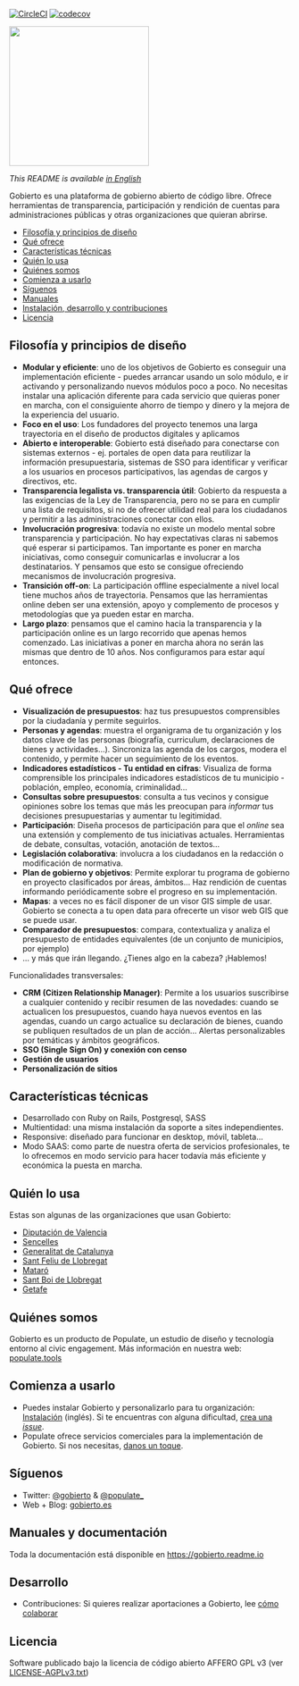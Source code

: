 [![CircleCI](https://circleci.com/gh/PopulateTools/gobierto.svg?style=svg)](https://circleci.com/gh/PopulateTools/gobierto)
[![codecov](https://codecov.io/gh/PopulateTools/gobierto/branch/master/graph/badge.svg)](https://codecov.io/gh/PopulateTools/gobierto)


<img src="http://gobierto-populate-production.s3.amazonaws.com/sites/LogoGobierto.png" width="250" height="auto">

_This README is available [in English](README_EN.md)_

Gobierto es una plataforma de gobierno abierto de código libre. Ofrece herramientas de transparencia, participación y rendición de cuentas para administraciones públicas y otras organizaciones que quieran abrirse.

* [Filosofía y principios de diseño](#filosofía-y-principios-de-diseño)
* [Qué ofrece](#qué-ofrece)
* [Características técnicas](#características-técnicas)
* [Quién lo usa](#quién-lo-usa)
* [Quiénes somos](#quiénes-somos)
* [Comienza a usarlo](#comienza-a-usarlo)
* [Síguenos](#síguenos)
* [Manuales](#manuales)
* [Instalación, desarrollo y contribuciones](#instalación-desarrollo-y-contribuciones)
* [Licencia](#licencia)

## Filosofía y principios de diseño

- **Modular y eficiente**: uno de los objetivos de Gobierto es conseguir una implementación eficiente - puedes arrancar usando un solo módulo, e ir activando y personalizando nuevos módulos poco a poco. No necesitas instalar una aplicación diferente para cada servicio que quieras poner en marcha, con el consiguiente ahorro de tiempo y dinero y la mejora de la experiencia del usuario.
- **Foco en el uso**: Los fundadores del proyecto tenemos una larga trayectoria en el diseño de productos digitales y aplicamos
- **Abierto e interoperable**: Gobierto está diseñado para conectarse con sistemas externos - ej. portales de open data para reutilizar la información presupuestaria, sistemas de SSO para identificar y verificar a los usuarios en procesos participativos, las agendas de cargos y directivos, etc.
- **Transparencia legalista vs. transparencia útil**: Gobierto da respuesta a las exigencias de la Ley de Transparencia, pero no se para en cumplir una lista de requisitos, si no de ofrecer utilidad real para los ciudadanos y permitir a las administraciones conectar con ellos.
- **Involucración progresiva**: todavía no existe un modelo mental  sobre transparencia y participación. No hay expectativas claras ni sabemos qué esperar si participamos. Tan importante es poner en marcha iniciativas, como conseguir comunicarlas e involucrar a los destinatarios. Y pensamos que esto se consigue ofreciendo mecanismos de involucración progresiva.
- **Transición off-on**: La participación offline especialmente a nivel local tiene muchos años de trayectoria. Pensamos que las herramientas online deben ser una extensión, apoyo y complemento de procesos y metodologías que ya pueden estar en marcha.
- **Largo plazo**: pensamos que el camino hacia la transparencia y la participación online es un largo recorrido que apenas hemos comenzado. Las iniciativas a poner en marcha ahora no serán las mismas que dentro de 10 años. Nos configuramos para estar aquí entonces.

## Qué ofrece

- **Visualización de presupuestos**: haz tus presupuestos comprensibles por la ciudadanía y permite seguirlos.
- **Personas y agendas**: muestra el organigrama de tu organización y los datos clave de las personas (biografía, curriculum, declaraciones de bienes y actividades...). Sincroniza las agenda de los cargos, modera el contenido, y permite hacer un seguimiento de los eventos.
- **Indicadores estadísticos - Tu entidad en cifras**: Visualiza de forma comprensible los principales indicadores estadísticos de tu municipio - población, empleo, economía, criminalidad...
- **Consultas sobre presupuestos**: consulta a tus vecinos y consigue opiniones sobre los temas que más les preocupan para _informar_ tus decisiones presupuestarias y aumentar tu legitimidad.
- **Participación**: Diseña procesos de participación para que el _online_ sea una extensión y complemento de tus iniciativas actuales. Herramientas de debate, consultas, votación, anotación de textos...
- **Legislación colaborativa**: involucra a los ciudadanos en la redacción o modificación de normativa.
- **Plan de gobierno y objetivos**: Permite explorar tu programa de gobierno en proyecto clasificados por áreas, ámbitos... Haz rendición de cuentas informando periódicamente sobre el progreso  en su implementación.
- **Mapas**: a veces no es fácil disponer de un visor GIS simple de usar. Gobierto se conecta a tu open data para ofrecerte un visor web GIS que se puede usar.
- **Comparador de presupuestos**: compara, contextualiza y analiza el presupuesto de entidades equivalentes (de un conjunto de municipios, por ejemplo)
- ... y más que irán llegando. ¿Tienes algo en la cabeza? ¡Hablemos!


Funcionalidades transversales:

- **CRM (Citizen Relationship Manager)**: Permite a los usuarios suscribirse a cualquier contenido y recibir resumen de las novedades: cuando se actualicen los presupuestos, cuando haya nuevos eventos en las agendas, cuando un cargo actualice su declaración de bienes, cuando se publiquen resultados de un plan de acción... Alertas personalizables por temáticas y ámbitos geográficos.
- **SSO (Single Sign On) y conexión con censo**
- **Gestión de usuarios**
- **Personalización de sitios**


## Características técnicas

- Desarrollado con Ruby on Rails, Postgresql, SASS
- Multientidad: una misma instalación da soporte a sites independientes.
- Responsive: diseñado para funcionar en desktop, móvil, tableta...
- Modo SAAS: como parte de nuestra oferta de servicios profesionales, te lo ofrecemos en modo servicio para hacer todavía más eficiente y económica la puesta en marcha.

## Quién lo usa

Estas son algunas de las organizaciones que usan Gobierto:

* [Diputación de Valencia](https://altoscargos.go.dival.es/cargos-y-agendas)
* [Sencelles](https://gobierto.es/blog/20170314-sencelles-consultas.html)
* [Generalitat de Catalunya](https://gobierto.es/blog/20170126-generalitat-catalunya.html)
* [Sant Feliu de Llobregat](https://pressupost.santfeliu.cat/)
* [Mataró](https://pressupost.mataro.cat/)
* [Sant Boi de Llobregat](https://agendes.santboi.cat/)
* [Getafe](https://gobiernoabierto.getafe.es/)

## Quiénes somos

Gobierto es un producto de Populate, un estudio de diseño y tecnología entorno al civic engagement. Más información en nuestra web: [populate.tools](https://populate.tools)

## Comienza a usarlo

* Puedes instalar Gobierto y personalizarlo para tu organización: [Instalación](#instalación) (inglés). Si te encuentras con alguna dificultad, [crea una _issue_](issues/new).
* Populate ofrece servicios comerciales para la implementación de Gobierto. Si nos necesitas, [danos un toque](https://populate.tools/es/about/#como-trabajamos).


## Síguenos

- Twitter: [@gobierto](https://twitter.com/gobierto) & [@populate_](https://twitter.com/populate_)
- Web + Blog: [gobierto.es](https://gobierto.es)

## Manuales y documentación

Toda la documentación está disponible en https://gobierto.readme.io

## Desarrollo

- Contribuciones: Si quieres realizar aportaciones a Gobierto, lee [cómo colaborar](CONTRIBUTING_EN.md)


## Licencia

Software publicado bajo la licencia de código abierto AFFERO GPL v3 (ver [LICENSE-AGPLv3.txt](https://github.com/PopulateTools/gobierto/blob/master/LICENSE-AGPLv3.txt))
